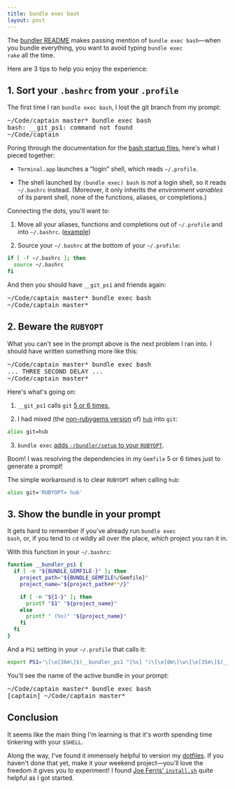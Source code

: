 ```yaml
---
title: bundle exec bash
layout: post
---
```


The <a href="http://github.com/carlhuda/bundler#readme">bundler README</a>
makes passing mention of <code>bundle exec bash</code>&mdash;when you bundle
everything, you want to avoid typing <code>bundle exec rake</code> all the
time.

Here are 3 tips to help you enjoy the experience:

<h2>1. Sort your <code>.bashrc</code> from your <code>.profile</code></h2>

The first time I ran <code>bundle exec bash</code>, I lost the git branch from my prompt:

<div class="highlight"><pre>
~/Code/captain <span class="color-magenta">master*</span> bundle exec bash
bash: __git_ps1: command not found
~/Code/captain
</pre></div>

Poring through the documentation for the <a
href="http://www.gnu.org/software/bash/manual/bashref.html#Bash-Startup-Files">bash
startup files</a>, here's what I pieced together:

* <code>Terminal.app</code> launches a &ldquo;login&rdquo; shell, which reads <code>~/.profile</code>.

* The shell launched by <code>(bundle exec) bash</code> is <em>not</em> a login shell, so it reads <code>~/.bashrc</code> instead. (Moreover, it only inherits the <em>environment variables</em> of its parent shell, none of the functions, aliases, or completions.)

Connecting the dots, you'll want to:

1. Move all your aliases, functions and completions out of <code>~/.profile</code> and into <code>~/.bashrc</code>. (<a href="http://github.com/matthewtodd/dotfiles/commit/84d57288548c484d59f0f1e1d43ab3b0abb1b263">example</a>)

2. Source your <code>~/.bashrc</code> at the bottom of your <code>~/.profile</code>:
```bash
if [ -f ~/.bashrc ]; then
  source ~/.bashrc
fi
```

And then you should have <code>__git_ps1</code> and friends again:

<div class="highlight"><pre>
~/Code/captain <span class="color-magenta">master*</span> bundle exec bash
~/Code/captain <span class="color-magenta">master*</span>
</pre></div>

<h2>2. Beware the <code>RUBYOPT</code></h2>

What you can't see in the prompt above is the next problem I ran into. I should
have written something more like this:

<div class="highlight"><pre>
~/Code/captain <span class="color-magenta">master*</span> bundle exec bash
... THREE SECOND DELAY ...
~/Code/captain <span class="color-magenta">master*</span>
</pre></div>

Here's what's going on:

1. <code>__git_ps1</code> calls <code>git</code> <a href="http://github.com/git/git/blob/v1.6.5.7/contrib/completion/git-completion.bash#L87-178">5 or 6 times.</a>

2. I had mixed (the <a href="http://gist.github.com/284823">non-rubygems version</a> of) <a href="http://github.com/defunkt/hub"><code>hub</code></a> into <code>git</code>:
```bash
alias git=hub
```

3. <code>bundle exec</code> <a href="http://github.com/carlhuda/bundler/blob/0.9.7/lib/bundler/cli.rb#L119-123">adds <code><nobr>-rbundler/setup</nobr></code> to your <code>RUBYOPT</code></a>.

Boom! I was resolving the dependencies in my <code>Gemfile</code> 5 or 6 times
just to generate a prompt!

The simple workaround is to clear <code>RUBYOPT</code> when calling <code>hub</code>:

```bash
alias git='RUBYOPT= hub'
```

<h2>3. Show the bundle in your prompt</h2>

It gets hard to remember if you've already run <code>bundle exec bash</code>,
or, if you tend to <code>cd</code> wildly all over the place, <em>which</em>
project you ran it in.

With this function in your <code>~/.bashrc</code>:

```bash
function __bundler_ps1 {
  if [ -n "${BUNDLE_GEMFILE-}" ]; then
    project_path="${BUNDLE_GEMFILE%/Gemfile}"
    project_name="${project_path##**/}"

    if [ -n "${1-}" ]; then
      printf "$1" "${project_name}"
    else
      printf " (%s)" "${project_name}"
    fi
  fi
}
```

And a <code>PS1</code> setting in your <code>~/.profile</code> that calls it:

```bash
export PS1='\[\e[36m\]$(__bundler_ps1 "[%s] ")\[\e[0m\]\w\[\e[35m\]$(__git_ps1 " %s")\[\e[0m\] '
```

You'll see the name of the active bundle in your prompt:

<div class="highlight"><pre>
~/Code/captain <span class="color-magenta">master*</span> bundle exec bash
<span class="color-cyan">[captain]</span> ~/Code/captain <span class="color-magenta">master*</span>
</pre></div>

<h2>Conclusion</h2>

It seems like the main thing I'm learning is that it's worth spending time
tinkering with your <code>$SHELL</code>.

Along the way, I've found it immensely helpful to version my <a
href="http://github.com/matthewtodd/dotfiles">dotfiles</a>. If you haven't done
that yet, make it your weekend project&mdash;you'll love the freedom it gives
you to experiment! I found <a
href="http://github.com/jferris/config_files/blob/master/install.sh">Joe
Ferris' <code>install.sh</code></a> quite helpful as I got started.

